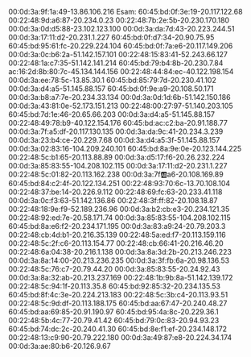 00:0d:3a:9f:1a:49-13.86.106.216
Esam:
60:45:bd:0f:3e:19-20.117.122.68
00:22:48:9d:a6:87-20.234.0.23
00:22:48:7b:2e:5b-20.230.170.180
00:0d:3a:0d:d5:88-23.102.123.100
00:0d:3a:da:7d:43-20.223.244.51
00:0d:3a:17:11:d2-20.231.1.227
60:45:bd:0f:d7:34-20.90.75.95
60:45:bd:95:61:fc-20.229.224.104
60:45:bd:0f:7a:e6-20.117.149.206
00:0d:3a:0c:b6:2a-51.142.157.101
00:22:48:15:83:41-52.243.66.127
00:22:48:1a:c7:35-51.142.141.214
60:45:bd:79:b4:8b-20.230.7.84
ac:16:2d:8b:80:7c-45.134.144.156
00:22:48:44:84:ec-40.122.198.154
00:0d:3a:ee:78:5c-13.85.30.1
60:45:bd:85:79:7d-20.230.41.102
00:0d:3a:d4:a5-51.145.88.157
60:45:bd:0f:9e:a9-20.108.50.171
00:0d:3a:b8:a7:7e-20.234.33.134
00:0d:3a:0d:1d:6b-51.142.150.186
00:0d:3a:43:81:0e-52.173.151.213
00:22:48:00:27:97-51.140.203.105
60:45:bd:7d:1e:46-20.65.66.203
00:0d:3a:d4:a5-51.145.88.157
00:22:48:49:78:b9-40.122.154.176
60:45:bd:ac:c2:ba-20.91.188.77
00:0d:3a:7f:a5:df-20.117.130.135
00:0d:3a:da:9c:41-20.234.3.239
00:0d:3a:23:b4:ce-20.229.7.68
00:0d:3a:d4:a5:3f-51.145.88.157
00:0d:3a:02:83:16-104.209.240.101
60:45:bd:8a:9e:0e-20.123.144.225
00:22:48:5c:b1:65-20.113.88.89
00:0d:3a:d5:17:f6-20.26.232.224
00:0d:3a:85:83:55-104.208.102.115
00:0d:3a:17:11:d2-20.231.1.227
00:22:48:5c:01:82-20.113.162.238
00:0d:3a:7f:ab:a6-20.108.169.89
60:45:bd:84:c2:4f-20.122.134.251
00:22:48:93:70:6c-13.70.108.104
00:22:48:37:be:14-20.226.9.112
00:22:48:69:fc:63-20.233.41.118
00:0d:3a:0c:f3:63-51.142.136.86
00:22:48:3f:ff:82-20.108.18.87
00:22:48:18:9e:f9-52.189.236.96
00:0d:3a:b2:cb:e3-20.234.121.35
00:22:48:92:ed:7e-20.58.171.74
00:0d:3a:85:83:55-104.208.102.115
60:45:bd:8a:e6:f2-20.234.171.195 
00:0d:3a:83:a9:24-20.79.203.3
00:22:48:cb:4d:b1-20.216.35.139
00:22:48:5a:ed:f7-20.113.159.116
00:22:48:5c:2f:c6-20.113.154.77
00:22:48:cb:66:41-20.216.46.20
00:22:48:6a:04:38-20.216.1.138
00:0d:3a:8a:3d:2b-20.213.246.223
00:0d:3a:8a:14:00-20.213.236.235
00:0d:3a:3f:fb:6a-20.98.136.53
00:22:48:5c:76:c7-20.79.44.20
00:0d:3a:85:83:55-20.24.92.43
00:0d:3a:8a:32:ab-20.213.237.169
00:22:48:1b:9b:8a-51.142.139.172
00:22:48:5c:94:1f-20.113.35.8
60:45:bd:92:85:32-20.234.135.53
60:45:bd:8f:4c:3e-20.224.213.183
00:22:48:5c:3b:c4-20.113.93.51
00:22:48:5c:9d:df-20.113.188.175
60:45:bd:aa:67:47-20.240.48.27
60:45:bd:aa:69:85-20.91.190.97
60:45:bd:95:4a:8c-20.229.36.1
00:22:48:5b:4c:77-20.79.41.42
60:45:bd:79:0c:83-20.94.93.23
60:45:bd:74:dc:2c-20.240.41.30
60:45:bd:8e:f1:ef-20.234.148.172
00:22:48:13:c9:90-20.79.222.180
00:0d:3a:49:87:e8-20.224.34.174
 00:0d:3a:ae:80:b6-20.126.9.67
 

